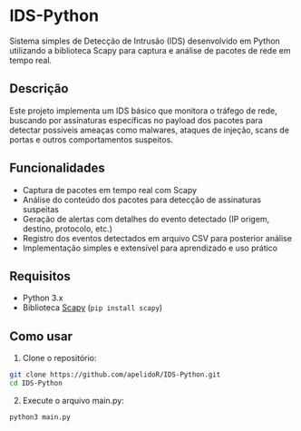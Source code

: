 # IDS-Python

Sistema simples de Detecção de Intrusão (IDS) desenvolvido em Python utilizando a biblioteca Scapy para captura e análise de pacotes de rede em tempo real.

## Descrição

Este projeto implementa um IDS básico que monitora o tráfego de rede, buscando por assinaturas específicas no payload dos pacotes para detectar possíveis ameaças como malwares, ataques de injeção, scans de portas e outros comportamentos suspeitos.

## Funcionalidades

- Captura de pacotes em tempo real com Scapy
- Análise do conteúdo dos pacotes para detecção de assinaturas suspeitas
- Geração de alertas com detalhes do evento detectado (IP origem, destino, protocolo, etc.)
- Registro dos eventos detectados em arquivo CSV para posterior análise
- Implementação simples e extensível para aprendizado e uso prático

## Requisitos

- Python 3.x
- Biblioteca [Scapy](https://scapy.net/) (`pip install scapy`)

## Como usar

1. Clone o repositório:

```bash
git clone https://github.com/apelidoR/IDS-Python.git
cd IDS-Python
```
2. Execute o arquivo main.py:
```bash
python3 main.py
```

   
